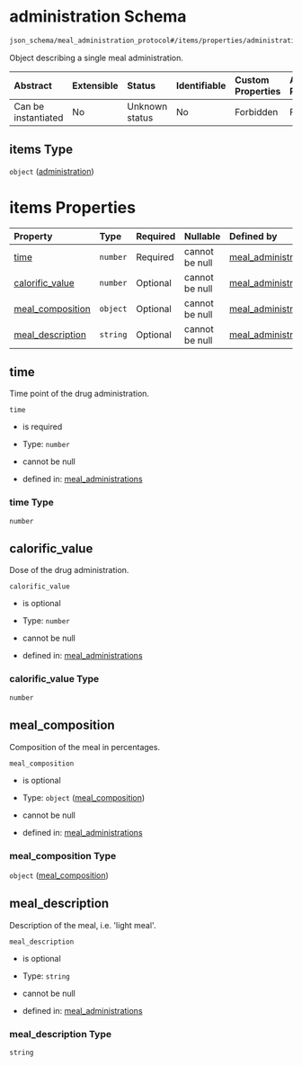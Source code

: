# administration Schema

```txt
json_schema/meal_administration_protocol#/items/properties/administrations/items
```

Object describing a single meal administration.

| Abstract            | Extensible | Status         | Identifiable | Custom Properties | Additional Properties | Access Restrictions | Defined In                                                                                                             |
| :------------------ | :--------- | :------------- | :----------- | :---------------- | :-------------------- | :------------------ | :--------------------------------------------------------------------------------------------------------------------- |
| Can be instantiated | No         | Unknown status | No           | Forbidden         | Forbidden             | none                | [meal\_administration\_protocol.schema.json\*](../out/meal_administration_protocol.schema.json "open original schema") |

## items Type

`object` ([administration](meal_administration_protocol-meal_administration-properties-administrations-administration.md))

# items Properties

| Property                               | Type     | Required | Nullable       | Defined by                                                                                                                                                                                                                                                        |
| :------------------------------------- | :------- | :------- | :------------- | :---------------------------------------------------------------------------------------------------------------------------------------------------------------------------------------------------------------------------------------------------------------- |
| [time](#time)                          | `number` | Required | cannot be null | [meal\_administrations](meal_administration_protocol-meal_administration-properties-administrations-administration-properties-time.md "json_schema/meal_administration_protocol#/items/properties/administrations/items/properties/time")                         |
| [calorific\_value](#calorific_value)   | `number` | Optional | cannot be null | [meal\_administrations](meal_administration_protocol-meal_administration-properties-administrations-administration-properties-calorific_value.md "json_schema/meal_administration_protocol#/items/properties/administrations/items/properties/calorific_value")   |
| [meal\_composition](#meal_composition) | `object` | Optional | cannot be null | [meal\_administrations](meal_administration_protocol-meal_administration-properties-administrations-administration-properties-meal_composition.md "json_schema/meal_administration_protocol#/items/properties/administrations/items/properties/meal_composition") |
| [meal\_description](#meal_description) | `string` | Optional | cannot be null | [meal\_administrations](meal_administration_protocol-meal_administration-properties-administrations-administration-properties-meal_description.md "json_schema/meal_administration_protocol#/items/properties/administrations/items/properties/meal_description") |

## time

Time point of the drug administration.

`time`

*   is required

*   Type: `number`

*   cannot be null

*   defined in: [meal\_administrations](meal_administration_protocol-meal_administration-properties-administrations-administration-properties-time.md "json_schema/meal_administration_protocol#/items/properties/administrations/items/properties/time")

### time Type

`number`

## calorific\_value

Dose of the drug administration.

`calorific_value`

*   is optional

*   Type: `number`

*   cannot be null

*   defined in: [meal\_administrations](meal_administration_protocol-meal_administration-properties-administrations-administration-properties-calorific_value.md "json_schema/meal_administration_protocol#/items/properties/administrations/items/properties/calorific_value")

### calorific\_value Type

`number`

## meal\_composition

Composition of the meal in percentages.

`meal_composition`

*   is optional

*   Type: `object` ([meal\_composition](meal_administration_protocol-meal_administration-properties-administrations-administration-properties-meal_composition.md))

*   cannot be null

*   defined in: [meal\_administrations](meal_administration_protocol-meal_administration-properties-administrations-administration-properties-meal_composition.md "json_schema/meal_administration_protocol#/items/properties/administrations/items/properties/meal_composition")

### meal\_composition Type

`object` ([meal\_composition](meal_administration_protocol-meal_administration-properties-administrations-administration-properties-meal_composition.md))

## meal\_description

Description of the meal, i.e. 'light meal'.

`meal_description`

*   is optional

*   Type: `string`

*   cannot be null

*   defined in: [meal\_administrations](meal_administration_protocol-meal_administration-properties-administrations-administration-properties-meal_description.md "json_schema/meal_administration_protocol#/items/properties/administrations/items/properties/meal_description")

### meal\_description Type

`string`
